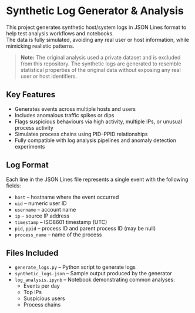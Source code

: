 # Synthetic Log Generator & Analysis

This project generates synthetic host/system logs in JSON Lines format to help test analysis workflows and notebooks.  
The data is fully simulated, avoiding any real user or host information, while mimicking realistic patterns.

> **Note:** The original analysis used a private dataset and is excluded from this repository. The synthetic logs are generated to resemble statistical properties of the original data without exposing any real user or host identifiers.

## Key Features

- Generates events across multiple hosts and users
- Includes anomalous traffic spikes or dips
- Flags suspicious behaviours via high activity, multiple IPs, or unusual process activity
- Simulates process chains using PID–PPID relationships
- Fully compatible with log analysis pipelines and anomaly detection experiments

## Log Format

Each line in the JSON Lines file represents a single event with the following fields:

- `host` – hostname where the event occurred  
- `uid` – numeric user ID  
- `username` – account name  
- `ip` – source IP address  
- `timestamp` – ISO8601 timestamp (UTC)  
- `pid`, `ppid` – process ID and parent process ID (may be null)  
- `process_name` – name of the process  

## Files Included

- `generate_logs.py` – Python script to generate logs  
- `synthetic_logs.json` – Sample output produced by the generator  
- `log_analysis.ipynb` – Notebook demonstrating common analyses:
  - Events per day
  - Top IPs
  - Suspicious users
  - Process chains
